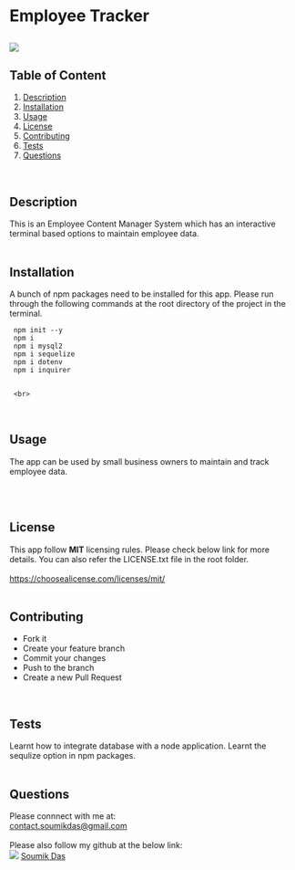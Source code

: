 # Employee Tracker     
  ## ![](https://img.shields.io/badge/license-MIT-yellowgreen)
  

  ## Table of Content
   1. [Description](#Description)
   2. [Installation](#Installation)
   3. [Usage](#Usage)
   4. [License](#License)
   5. [Contributing](#Contributing)
   6. [Tests](#Tests)
   7. [Questions](#Questions)  
   <br>

  ## Description <br>
  This is an Employee Content Manager System
which has an interactive terminal based 
options to maintain employee data.
<br>
  <br>

  ## Installation <br>
  A bunch of npm packages need to be installed
for this app.
Please run through the following commands at the root directory of 
the project in the terminal.

   ``` node
	npm init --y
	npm i
	npm i mysql2
	npm i sequelize
	npm i dotenv
	npm i inquirer
	
   ```
	 <br>
  <br>

  ## Usage <br>
  The app can be used by small business owners
to maintain and track employee data.

 <br>
  <br>

  ## License <br>
  This app follow **MIT** licensing rules. Please check below link for more details.
  You can also refer the LICENSE.txt file in the root folder. <br> <br>
  https://choosealicense.com/licenses/mit/ <br>
  <br>

  ## Contributing <br>
   - Fork it 
 - Create your feature branch 
 - Commit your changes 
 - Push to the branch 
 - Create a new Pull Request <br>
  <br>

  ## Tests <br>
  Learnt how to integrate database with a node 
application. Learnt the sequlize option in npm
packages.  <br>
  <br>

  ## Questions <br>
  Please connnect with me at: <br> contact.soumikdas@gmail.com <br> <br>
  Please also follow my github at the below link: <br>
 ![](https://img.shields.io/github/followers/dassoumik?style=social)     [Soumik Das](https://github.com/dassoumik)  

